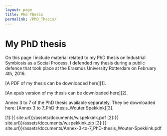 ```yaml
---
layout: page
title: Phd Thesis
permalink: /PhD_Thesis/
---
```

# My PhD thesis
On this page I include material related to my PhD thesis on Industrial Symbiosis as a Social Process. I defended my thesis during a public defence that took place at the Erasmus University Rotterdam on February 4th, 2016.

[A PDF of my thesis can be downloaded here][1].

[An epub version of my thesis can be downloaded here][2].

Annex 3 to 7 of the PhD thesis available separately. They be downloaded here: [Annex 3 to 7_PhD thesis_Wouter Spekkink][3].

[1]:{{ site.url}}/assets/documents/w.spekkink.pdf
[2]:{{ site.url}}/assets/documents/w.spekkink.zip
[3]:{{ site.url}}/assets/documents/Annex-3-to-7_PhD-thesis_Wouter-Spekkink.pdf
